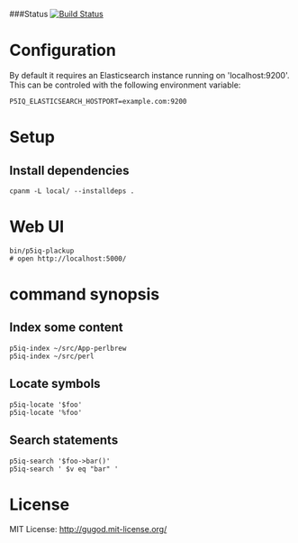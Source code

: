 ###Status
[![Build Status](https://travis-ci.org/gugod/p5iq.png)](https://travis-ci.org/gugod/p5iq)

# Configuration

By default it requires an Elasticsearch instance running on 'localhost:9200'.
This can be controled with the following environment variable:

    P5IQ_ELASTICSEARCH_HOSTPORT=example.com:9200

# Setup

## Install dependencies

    cpanm -L local/ --installdeps .

# Web UI

    bin/p5iq-plackup
    # open http://localhost:5000/

# command synopsis

## Index some content

    p5iq-index ~/src/App-perlbrew
    p5iq-index ~/src/perl

## Locate symbols

    p5iq-locate '$foo'
    p5iq-locate '%foo'

## Search statements

    p5iq-search '$foo->bar()'
    p5iq-search ' $v eq "bar" '


# License

MIT License: http://gugod.mit-license.org/
